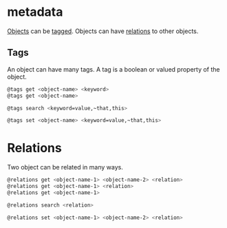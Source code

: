 # metadata

[Objects](objects.md) can be [tagged](#tags). Objects can have [relations](#relations) to other objects. 


## Tags

An object can have many tags. A tag is a boolean or valued property of the object.

```bash
@tags get <object-name> <keyword>
@tags get <object-name>

@tags search <keyword=value,~that,this>

@tags set <object-name> <keyword=value,~that,this>
```

# Relations

Two object can be related in many ways.

```bash
@relations get <object-name-1> <object-name-2> <relation>
@relations get <object-name-1> <relation>
@relations get <object-name-1>

@relations search <relation>

@relations set <object-name-1> <object-name-2> <relation>
```